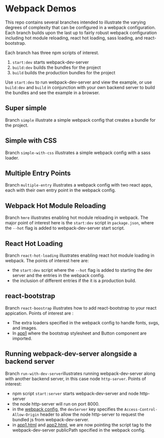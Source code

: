 # Webpack Demos

This repo contains several branches intended to illustrate the varying degrees
of complexity that can be configured in a webpack configuration. Each branch
builds upon the last up to fairly robust webpack configuration including hot
module reloading, react hot loading, sass loading, and react-bootstrap.

Each branch has three npm scripts of interest.
1. `start:dev` starts webpack-dev-server
2. `build:dev` builds the bundles for the project
3. `build` builds the production bundles for the project

Use `start:dev` to run webpack-dev-server and view the example, or use
`build:dev` and `build` in conjunction with your own backend server to build
the bundles and see the example in a browser.

## Super simple

Branch `simple` illustrate a simple webpack config that creates a bundle for the
project.

## Simple with CSS

Branch `simple-with-css` illustrates a simple webpack config with a sass loader.

## Multiple Entry Points

Branch `multiple-entry` illustrates a webpack config with two react apps, each
with their own entry point in the webpack config.

## Webpack Hot Module Reloading

Branch `hmre` illustrates enabling hot module reloading in webpack. The major
point of interest here is the `start:dev` script in `package.json`, where the
`--hot` flag is added to webpack-dev-server start script.

## React Hot Loading

Branch `react-hot-loading` illustrates enabling react hot module loading in
webpack. The points of interest here are:

* the `start:dev` script where the `--hot` flag is added to starting the dev
server and the entries in the webpack config.
* the inclusion of different entries if the it is a production build.

## react-bootstrap

Branch `react-boostrap` illustrates how to add react-bootstrap to your react
appication. Points of interest are :

* The extra loaders specified in the webpack config to handle fonts, svgs, and
images.
* In [app1](src/app1/containers/Main.js) where the bootstrap stylesheet and
Button component are imported.

## Running webpack-dev-server alongside a backend server

Branch `run-with-dev-server`illustrates running webpack-dev-server along with
another backend server, in this case node `http-server`. Points of interest:

* npm script `start:server` starts webpack-dev-server and node http-server
* the node http-server will run on port 8000.
* in the [webpack config](webpack.config.js), the `devServer` key specifies the
`Access-Control-Allow-Origin` header to allow the node http-server to request
the bundled js from webpack-dev-server.
* in [app1.html](app1.html) and [app2.html](app2.html), we are now pointing the
script tag to the webpack-dev-server publicPath specified in the webpack config.
